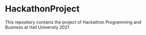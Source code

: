 # HackathonProject
This repository contains the project of Hackathon Programming and Business at Hail University 2021
